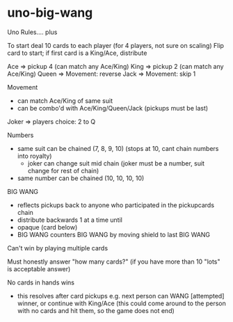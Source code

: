 # uno-big-wang

Uno Rules.... plus

To start deal 10 cards to each player (for 4 players, not sure on scaling)
Flip card to start; if first card is a King/Ace, distribute

Ace => pickup 4 (can match any Ace/King)
King => pickup 2 (can match any Ace/King)
Queen => Movement: reverse
Jack => Movement: skip 1

Movement
- can match Ace/King of same suit
- can be combo'd with Ace/King/Queen/Jack (pickups must be last)

Joker => players choice: 2 to Q

Numbers
- same suit can be chained (7, 8, 9, 10) (stops at 10, cant chain numbers into royalty)
    - joker can change suit mid chain (joker must be a number, suit change for rest of chain)
- same number can be chained (10, 10, 10, 10)

BIG WANG
- reflects pickups back to anyone who participated in the pickupcards chain
- distribute backwards 1 at a time until
- opaque (card below)
- BIG WANG counters BIG WANG by moving shield to last BIG WANG

Can't win by playing multiple cards

Must honestly answer "how many cards?" (if you have more than 10 "lots" is acceptable answer)

No cards in hands wins
- this resolves after card pickups
  e.g. next person can WANG [attempted] winner, or continue with King/Ace
       (this could come around to the person with no cards and hit them, so the game does not end)
